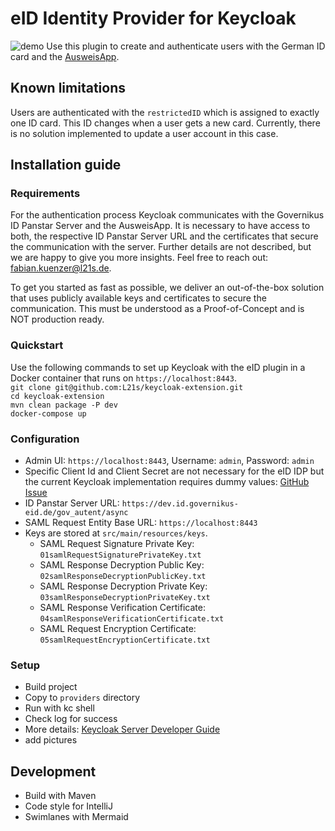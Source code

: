 # eID Identity Provider for Keycloak
![demo](https://github.com/L21s/keycloak-eid-identity-provider/assets/85928453/6e00db3a-99c3-4fe7-8475-77ec7c90ec34)
Use this plugin to create and authenticate users with the German ID card and the [AusweisApp](https://github.com/Governikus/AusweisApp).

## Known limitations
Users are authenticated with the `restrictedID` which is assigned to exactly one ID card. 
This ID changes when a user gets a new card. Currently, there is no solution implemented to update a user account in this case.

## Installation guide
### Requirements
For the authentication process Keycloak communicates with the Governikus ID Panstar Server and the AusweisApp.
It is necessary to have access to both, the respective ID Panstar Server URL and the certificates that secure the communication with the server.
Further details are not described, but we are happy to give you more insights. Feel free to reach out: fabian.kuenzer@l21s.de.  

To get you started as fast as possible, we deliver an out-of-the-box solution that uses publicly available keys and certificates to secure the communication.
This must be understood as a Proof-of-Concept and is NOT production ready.

### Quickstart
Use the following commands to set up Keycloak with the eID plugin in a Docker container that runs on `https://localhost:8443`.  
`git clone git@github.com:L21s/keycloak-extension.git`  
`cd keycloak-extension`  
`mvn clean package -P dev`  
`docker-compose up`

### Configuration
- Admin UI: `https://localhost:8443`, Username: `admin`, Password: `admin`
- Specific Client Id and Client Secret are not necessary for the eID IDP but the current Keycloak implementation requires dummy values: [GitHub Issue](https://github.com/keycloak/keycloak/issues/21891)
- ID Panstar Server URL: `https://dev.id.governikus-eid.de/gov_autent/async`
- SAML Request Entity Base URL: `https://localhost:8443`
- Keys are stored at `src/main/resources/keys`.
  - SAML Request Signature Private Key: `01samlRequestSignaturePrivateKey.txt`
  - SAML Response Decryption Public Key: `02samlResponseDecryptionPublicKey.txt`
  - SAML Response Decryption Private Key: `03samlResponseDecryptionPrivateKey.txt`
  - SAML Response Verification Certificate: `04samlResponseVerificationCertificate.txt`
  - SAML Request Encryption Certificate: `05samlRequestEncryptionCertificate.txt`

### Setup
- Build project
- Copy to `providers` directory
- Run with kc shell
- Check log for success
- More details: [Keycloak Server Developer Guide](https://www.keycloak.org/docs/latest/server_development/index.html#_providers)
- add pictures

## Development
- Build with Maven
- Code style for IntelliJ
- Swimlanes with Mermaid

